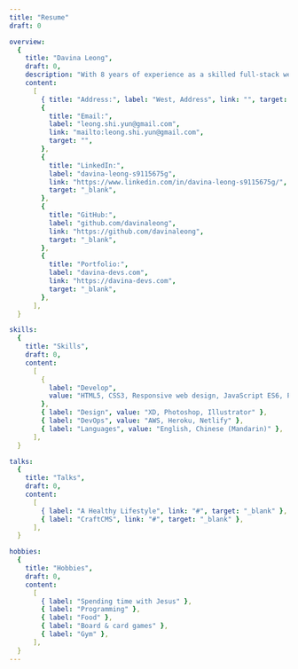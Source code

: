 ```yaml
---
title: "Resume"
draft: 0

overview:
  {
    title: "Davina Leong",
    draft: 0,
    description: "With 8 years of experience as a skilled full-stack web developer, I am actively seeking a challenging position that can fully leverage my expertise in Laravel, React, and REST API development. My unrelenting passion for learning and my self-driven attitude make me a true asset to any team. I am eager to make a meaningful contribution to a forward-thinking and innovative organization.",
    content:
      [
        { title: "Address:", label: "West, Address", link: "", target: "" },
        {
          title: "Email:",
          label: "leong.shi.yun@gmail.com",
          link: "mailto:leong.shi.yun@gmail.com",
          target: "",
        },
        {
          title: "LinkedIn:",
          label: "davina-leong-s9115675g",
          link: "https://www.linkedin.com/in/davina-leong-s9115675g/",
          target: "_blank",
        },
        {
          title: "GitHub:",
          label: "github.com/davinaleong",
          link: "https://github.com/davinaleong",
          target: "_blank",
        },
        {
          title: "Portfolio:",
          label: "davina-devs.com",
          link: "https://davina-devs.com",
          target: "_blank",
        },
      ],
  }

skills:
  {
    title: "Skills",
    draft: 0,
    content:
      [
        {
          label: "Develop",
          value: "HTML5, CSS3, Responsive web design, JavaScript ES6, PHP, Laravel, SQL, React, Typescript, REST API, GraphQL",
        },
        { label: "Design", value: "XD, Photoshop, Illustrator" },
        { label: "DevOps", value: "AWS, Heroku, Netlify" },
        { label: "Languages", value: "English, Chinese (Mandarin)" },
      ],
  }

talks:
  {
    title: "Talks",
    draft: 0,
    content:
      [
        { label: "A Healthy Lifestyle", link: "#", target: "_blank" },
        { label: "CraftCMS", link: "#", target: "_blank" },
      ],
  }

hobbies:
  {
    title: "Hobbies",
    draft: 0,
    content:
      [
        { label: "Spending time with Jesus" },
        { label: "Programming" },
        { label: "Food" },
        { label: "Board & card games" },
        { label: "Gym" },
      ],
  }
---
```

